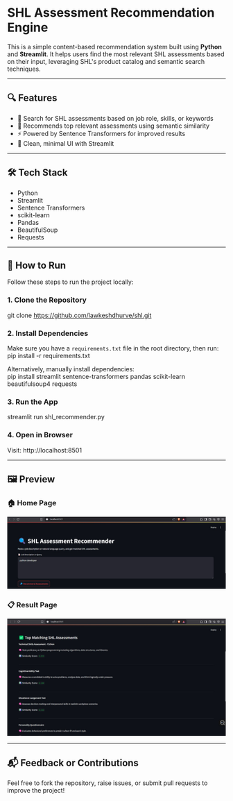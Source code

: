 
# SHL Assessment Recommendation Engine

This is a simple content-based recommendation system built using **Python** and **Streamlit**. It helps users find the most relevant SHL assessments based on their input, leveraging SHL's product catalog and semantic search techniques.

---

## 🔍 Features

- 🔎 Search for SHL assessments based on job role, skills, or keywords  
- 🤖 Recommends top relevant assessments using semantic similarity  
- ⚡ Powered by Sentence Transformers for improved results  
- 🧾 Clean, minimal UI with Streamlit  

---

## 🛠️ Tech Stack

- Python  
- Streamlit  
- Sentence Transformers  
- scikit-learn  
- Pandas  
- BeautifulSoup  
- Requests  

---

## 🚀 How to Run

Follow these steps to run the project locally:

### 1. Clone the Repository
git clone https://github.com/lawkeshdhurve/shl.git  

### 2. Install Dependencies

Make sure you have a `requirements.txt` file in the root directory, then run:  
pip install -r requirements.txt

Alternatively, manually install dependencies:  
pip install streamlit sentence-transformers pandas scikit-learn beautifulsoup4 requests

### 3. Run the App
streamlit run shl_recommender.py

### 4. Open in Browser

Visit: http://localhost:8501

---

## 🖼️ Preview

### 🏠 Home Page
![Home](https://github.com/lawkeshdhurve/recom/blob/main/Home.jpg?raw=true)

### 📋 Result Page
![Result](https://github.com/lawkeshdhurve/recom/blob/main/Result.jpg?raw=true)

---

## 📬 Feedback or Contributions

Feel free to fork the repository, raise issues, or submit pull requests to improve the project!
